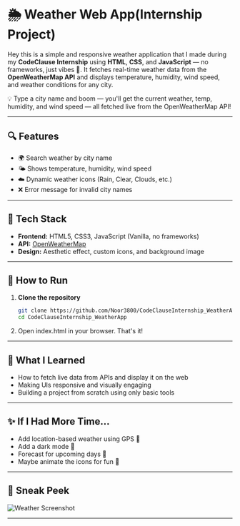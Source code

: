 # 🌦️ Weather Web App(Internship Project)

Hey this is a simple and responsive weather application that I made during my **CodeClause Internship** using **HTML**, **CSS**, and **JavaScript** — no frameworks, just vibes 💫. It fetches real-time weather data from the **OpenWeatherMap API** and displays temperature, humidity, wind speed, and weather conditions for any city.

💡 Type a city name and boom — you'll get the current weather, temp, humidity, and wind speed — all fetched live from the OpenWeatherMap API!

---

## 🔍 Features

- 🌍 Search weather by city name
- 🌤️ Shows temperature, humidity, wind speed
- ☁️ Dynamic weather icons (Rain, Clear, Clouds, etc.)
- ❌ Error message for invalid city names

---

## 🧪 Tech Stack

- **Frontend:** HTML5, CSS3, JavaScript (Vanilla, no frameworks)
- **API:** [OpenWeatherMap](https://openweathermap.org/)
- **Design:** Aesthetic effect, custom icons, and background image

---

## 🚀 How to Run

1. **Clone the repository**
   ```bash
   git clone https://github.com/Noor3800/CodeClauseInternship_WeatherApp.git
   cd CodeClauseInternship_WeatherApp
   
2. Open index.html in your browser. That's it!

---

## 🧠 What I Learned

- How to fetch live data from APIs and display it on the web
- Making UIs responsive and visually engaging
- Building a project from scratch using only basic tools

---

## ✨ If I Had More Time...

- Add location-based weather using GPS 📍
- Add a dark mode 🌙
- Forecast for upcoming days 📆
- Maybe animate the icons for fun 🔄


---

## 📸 Sneak Peek


![Weather Screenshot](images/weather-app.png)


---
